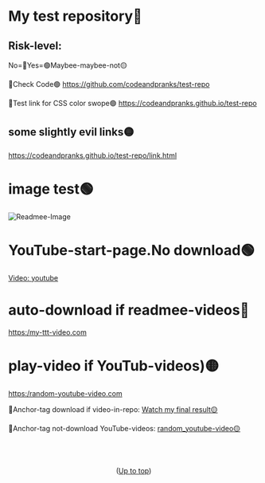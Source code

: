 # My test repository🚫<a id="up"></a>
## Risk-level:
  No=🔴Yes=🟢Maybee-maybee-not🟡
 
🔗Check Code🟢
https://github.com/codeandpranks/test-repo 
 
🔗Test link for CSS color swope🟢
https://codeandpranks.github.io/test-repo

## some slightly evil links🟡
https://codeandpranks.github.io/test-repo/link.html

# image test🟢
![Readmee-Image](https://github.com/CodeAndPranks/test-repo/blob/main/PXL_20250203_231900952.jpg)
# YouTube-start-page.No download🟢
[Video: youtube](https://youtube.com)

# auto-download if readmee-videos🔴
[https:/my-ttt-video.com](https://github.com/CodeAndPranks/TicTacToe-Human-VS-PC/raw/main/ttt.mp4)

# play-video if YouTub-videos)🟡
[https:/random-youtube-video.com](https://youtu.be/v_1iqtOnUMg?si=MbDw6cZLyCh1zJtZ)

🔗Anchor-tag download if video-in-repo:
<a href="https://github.com/CodeAndPranks/TicTacToe-Human-VS-PC/raw/main/ttt.mp4" target="_blank">Watch my final result🟡</a>

🔗Anchor-tag not-download YouTube-videos:
<a href="https://youtu.be/VS6UOyTb5eU?si=nfloz13KWQ7gBCOV" target="_blank">random_youtube-video🟡</a>

<br><br>
<p align="center">(<a href="#up">Up to top</a>)</p>
